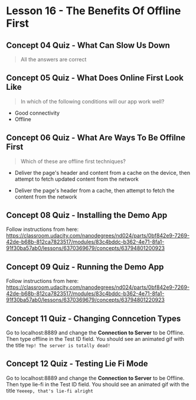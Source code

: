 # Lesson 16 - The Benefits Of Offline First

## Concept 04 Quiz - What Can Slow Us Down

> All the answers are correct

## Concept 05 Quiz - What Does Online First Look Like

> In which of the following conditions will our app work well?

- Good connectivity
- Offline

## Concept 06 Quiz - What Are Ways To Be Offilne First

> Which of these are offline first techniques?

- Deliver the page's header and content from a cache on the device, then attempt to fetch updated content from the network

- Deliver the page's header from a cache, then attempt to fetch the content from the network

## Concept 08 Quiz - Installing the Demo App
Follow instructions from here: https://classroom.udacity.com/nanodegrees/nd024/parts/0bf842e9-7269-42de-b68b-812ca7823517/modules/83c4bddc-b362-4e71-8fa1-91f30ba57ab0/lessons/6370369679/concepts/63794801200923

## Concept 09 Quiz - Running the Demo App
Follow instructions from here: https://classroom.udacity.com/nanodegrees/nd024/parts/0bf842e9-7269-42de-b68b-812ca7823517/modules/83c4bddc-b362-4e71-8fa1-91f30ba57ab0/lessons/6370369679/concepts/63794801220923

## Concept 11 Quiz - Changing Conncetion Types
Go to localhost:8889 and change the **Connection to Server** to be Offline.
Then type offline in the Test ID field.
You should see an animated gif with the  title `Yep! The server is totally dead!`

## Concept 12 Quiz - Testing Lie Fi Mode
Go to localhost:8889 and change the **Connection to Server** to be Offline.
Then type lie-fi in the Test ID field.
You should see an animated gif with the  title `Yeeeep, that's lie-fi alright`
